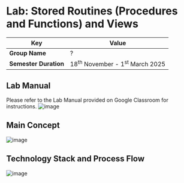# Lab: Stored Routines (Procedures and Functions) and Views

| **Key**| Value |
|---------------|---------------------------------------------------------|
| **Group Name**| ? |
| **Semester Duration**| 18<sup>th</sup> November - 1<sup>st</sup> March 2025 |

## Lab Manual

Please refer to the Lab Manual provided on Google Classroom for instructions.
![image](https://github.com/user-attachments/assets/39ae8db8-8c47-4065-bf5e-43a2f32c7dff)


## Main Concept

![image](https://github.com/user-attachments/assets/69a3c59d-a2d3-4c06-b5bf-f7b0be9e06f4)

## Technology Stack and Process Flow

![image](https://github.com/user-attachments/assets/73ecb8a1-4fc5-4f44-aea0-dc537aa6ff72)
